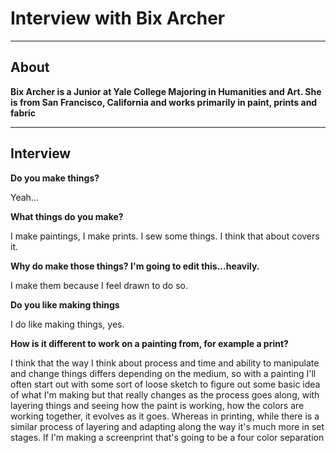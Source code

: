 # Interview with Bix Archer

- - -

## About

**Bix Archer is a Junior at Yale College Majoring in Humanities and Art. She is from San Francisco, California and works primarily in paint, prints and fabric**

- - -

## Interview

**Do you make things?**

Yeah...

**What things do you make?**

I make paintings, I make prints. I sew some things. I think that about covers it.

**Why do make those things? I'm going to edit this...heavily.**

I make them because I feel drawn to do so. 

**Do you like making things**

I do like making things, yes.

**How is it different to work on a painting from, for example a print?**

I think that the way I think about process and time and ability to manipulate and change things differs depending on the medium, so with a painting I'll often start out with some sort of loose sketch to figure out some basic idea of what I'm making but that really changes as the process goes along, with layering things and seeing how the paint is working, how the colors are working together, it evolves as it goes. Whereas in printing, while there is a similar process of layering and adapting along the way it's much more in set stages. If I'm making a screenprint that's going to be a four color separation
